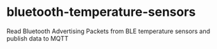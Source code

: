 # bluetooth-temperature-sensors
Read Bluetooth Advertising Packets from BLE temperature sensors and publish data to MQTT
